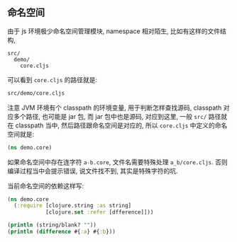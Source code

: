 
命名空间
----

由于 js 环境极少命名空间管理模块, namespace 相对陌生,
比如有这样的文件结构,

```text
src/
  demo/
    core.cljs
```

可以看到 `core.cljs` 的路径就是:

```bash
src/demo/core.cljs
```

注意 JVM 环境有个 classpath 的环境变量, 用于判断怎样查找源码,
classpath 对应多个路径, 也可能是 jar 包, 而 jar 包中也是源码,
对应到这里, 一般 `src/` 路径就在 classpath 当中,
然后路径跟命名空间是对应的, 所以 `core.cljs` 中定义的命名空间就是:

```clojure
(ns demo.core)
```

如果命名空间中存在连字符 `a-b.core`, 文件名需要特殊处理 `a_b/core.cljs`.
否则编译过程当中会提示错误, 说文件找不到, 其实是特殊字符的坑.

当前命名空间的依赖这样写:

```clojure
(ns demo.core
  (:require [clojure.string :as string]
            [clojure.set :refer [dfference]]))

(println (string/blank? ""))
(println (difference #{:a} #{:b}))
```
